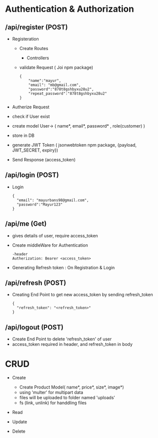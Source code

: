 # Authentication & Authorization

## /api/register (POST)

- Registeration

  - Create Routes
    - Controllers
  - validate Request ( Joi npm package)

    ```
    {
        "name":"mayur",
        "email": "mb@gmail.com",
        "password":"878t8gshbyxu28u2",
        "repeat_password":"878t8gshbyxu28u2"
    }
    ```

- Autherize Request
- check if User exist
- create model
  User-> ( name*, email*, password\* , role(customer) )
- store in DB
- generate JWT Token ( jsonwebtoken npm package, {payload, JWT_SECRET, expiry})
- Send Response (access_token)

## /api/login (POST)

- Login
  ```
  {
    "email": "mayurbans98@gmail.com",
    "password":"Mayur123"
  }
  ```

## /api/me (Get)

- gives details of user, require access_token
- Create middleWare for Authentication

  ```
  -header
  Autherization: Bearer <access_token>
  ```

- Generating Refresh token
  : On Registration & Login

## /api/refresh (POST)

- Creating End Point to get new access_token by sending refresh_token

  ```
  {
    "refresh_token": "<refresh_token>"
  }
  ```

## /api/logout (POST)

- Create End Point to delete 'refresh_token' of user
- access_token required in header, and refresh_token in body

# CRUD

- Create

  - Create Product Model( name*, price*, size*, image*)
  - using 'multer' for multipart data
  - files will be uploaded to folder named 'uploads'
  - fs (link, unlink) for handdling files

- Read
- Update
- Delete
